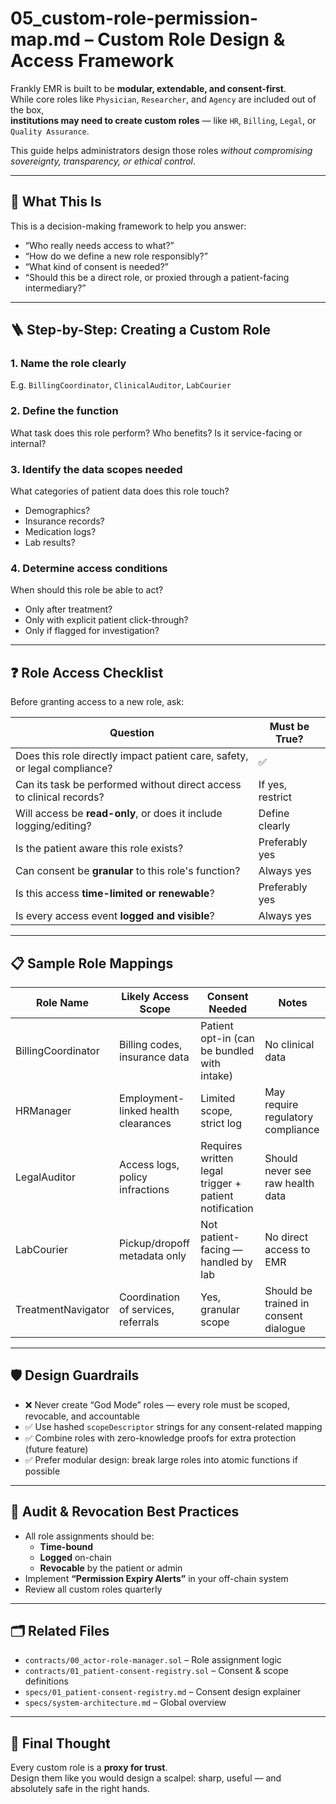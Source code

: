 # 05_custom-role-permission-map.md – Custom Role Design & Access Framework

Frankly EMR is built to be **modular, extendable, and consent-first**.  
While core roles like `Physician`, `Researcher`, and `Agency` are included out of the box,  
**institutions may need to create custom roles** — like `HR`, `Billing`, `Legal`, or `Quality Assurance`.

This guide helps administrators design those roles *without compromising sovereignty, transparency, or ethical control*.

---

## 🧠 What This Is

This is a decision-making framework to help you answer:

- “Who really needs access to what?”
- “How do we define a new role responsibly?”
- “What kind of consent is needed?”
- “Should this be a direct role, or proxied through a patient-facing intermediary?”

---

## 🪜 Step-by-Step: Creating a Custom Role

### 1. Name the role clearly  
E.g. `BillingCoordinator`, `ClinicalAuditor`, `LabCourier`

### 2. Define the **function**  
What task does this role perform? Who benefits? Is it service-facing or internal?

### 3. Identify the **data scopes** needed  
What categories of patient data does this role touch?
- Demographics?
- Insurance records?
- Medication logs?
- Lab results?

### 4. Determine access **conditions**  
When should this role be able to act?
- Only after treatment?
- Only with explicit patient click-through?
- Only if flagged for investigation?

---

## ❓ Role Access Checklist

Before granting access to a new role, ask:

| Question | Must be True? |
|----------|---------------|
| Does this role directly impact patient care, safety, or legal compliance? | ✅ |
| Can its task be performed without direct access to clinical records? | If yes, restrict |
| Will access be **read-only**, or does it include logging/editing? | Define clearly |
| Is the patient aware this role exists? | Preferably yes |
| Can consent be **granular** to this role's function? | Always yes |
| Is this access **time-limited or renewable**? | Preferably yes |
| Is every access event **logged and visible**? | Always yes |

---

## 📋 Sample Role Mappings

| Role Name | Likely Access Scope | Consent Needed | Notes |
|-----------|---------------------|----------------|-------|
| BillingCoordinator | Billing codes, insurance data | Patient opt-in (can be bundled with intake) | No clinical data |
| HRManager | Employment-linked health clearances | Limited scope, strict log | May require regulatory compliance |
| LegalAuditor | Access logs, policy infractions | Requires written legal trigger + patient notification | Should never see raw health data |
| LabCourier | Pickup/dropoff metadata only | Not patient-facing — handled by lab | No direct access to EMR |
| TreatmentNavigator | Coordination of services, referrals | Yes, granular scope | Should be trained in consent dialogue |

---

## 🛡️ Design Guardrails

- ❌ Never create “God Mode” roles — every role must be scoped, revocable, and accountable
- ✅ Use hashed `scopeDescriptor` strings for any consent-related mapping
- ✅ Combine roles with zero-knowledge proofs for extra protection (future feature)
- ✅ Prefer modular design: break large roles into atomic functions if possible

---

## 🧾 Audit & Revocation Best Practices

- All role assignments should be:
  - **Time-bound**
  - **Logged** on-chain
  - **Revocable** by the patient or admin
- Implement **“Permission Expiry Alerts”** in your off-chain system
- Review all custom roles quarterly

---

## 🗂 Related Files

- `contracts/00_actor-role-manager.sol` – Role assignment logic
- `contracts/01_patient-consent-registry.sol` – Consent & scope definitions
- `specs/01_patient-consent-registry.md` – Consent design explainer
- `specs/system-architecture.md` – Global overview

---

## 🧩 Final Thought

Every custom role is a **proxy for trust**.  
Design them like you would design a scalpel: sharp, useful — and absolutely safe in the right hands.
